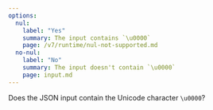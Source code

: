 ```yaml
---
options:
  nul:
    label: "Yes"
    summary: The input contains `\u0000`
    page: /v7/runtime/nul-not-supported.md
  no-nul:
    label: "No"
    summary: The input doesn't contain `\u0000`
    page: input.md
---
```


Does the JSON input contain the Unicode character `\u0000`?
